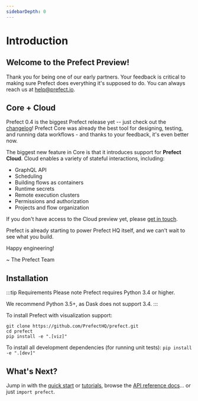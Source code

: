 ```yaml
---
sidebarDepth: 0
---
```


# Introduction

## Welcome to the Prefect Preview!

Thank you for being one of our early partners. Your feedback is critical to making sure Prefect does everything it's supposed to do. You can always reach us at [help@prefect.io](mailto:help@prefect.io).

## Core + Cloud

Prefect 0.4 is the biggest Prefect release yet -- just check out the [changelog](/api/changelog.html#version-0-4-1)! Prefect Core was already the best tool for designing, testing, and running data workflows - and thanks to your feedback, it's even better now.

The biggest new feature in Core is that it introduces support for **Prefect Cloud**. Cloud enables a variety of stateful interactions, including:

- GraphQL API
- Scheduling
- Building flows as containers
- Runtime secrets
- Remote execution clusters
- Permissions and authorization
- Projects and flow organization

If you don't have access to the Cloud preview yet, please [get in touch](mailto:help@prefect.io).

Prefect is already starting to power Prefect HQ itself, and we can't wait to see what you build.

Happy engineering!

~ The Prefect Team

## Installation

:::tip Requirements
Please note Prefect requires Python 3.4 or higher.

We recommend Python 3.5+, as Dask does not support 3.4.
:::

To install Prefect with visualization support:

```
git clone https://github.com/PrefectHQ/prefect.git
cd prefect
pip install -e ".[viz]"
```

To install all development dependencies (for running unit tests): `pip install -e ".[dev]"`

## What's Next?

Jump in with the [quick start](getting_started.html) or [tutorials](tutorials/), browse the [API reference docs](/api/)... or just `import prefect`.
